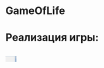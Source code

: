 # GameOfLife
<h1> Реализация игры:
<p><h2>
   <img src="https://github.com/AAAvagyan/GameOfLife/blob/main/GameOfLife/game_of_life.gif" width="30px"/>
</h2>
